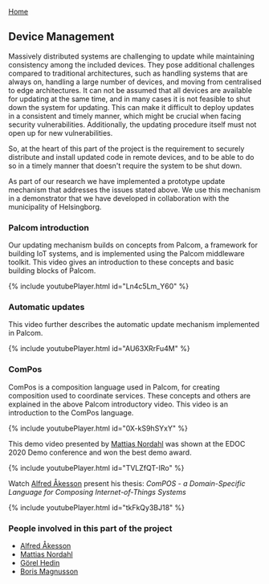 [Home](./index.html)

## Device Management

Massively distributed systems are challenging to update while maintaining consistency among the included devices. They pose additional challenges compared to traditional architectures, such as handling systems that are always on, handling a large number of devices, and moving from centralised to edge architectures. It can not be assumed that all devices are available for updating at the same time, and in many cases it is not feasible to shut down the system for updating. This can make it difficult to deploy updates in a consistent and timely manner, which might be crucial when facing security vulnerabilities. Additionally, the updating procedure itself must not open up for new vulnerabilities.

So, at the heart of this part of the project is the requirement to securely distribute and install updated code in remote devices, and to be able to do so in a timely manner that doesn't require the system to be shut down.

As part of our research we have implemented a prototype update mechanism that addresses the issues stated above. We use this mechanism in a demonstrator that we have developed in collaboration with the municipality of Helsingborg.

### Palcom introduction
Our updating mechanism builds on concepts from Palcom, a framework for building IoT systems, and is implemented using the Palcom middleware toolkit. This video gives an introduction to these concepts and basic building blocks of Palcom.

<!-- Palcom Introduction -->
{% include youtubePlayer.html id="Ln4c5Lm_Y60" %}

### Automatic updates
This video further describes the automatic update mechanism implemented in Palcom.

<!-- Automatic Updates -->
{% include youtubePlayer.html id="AU63XRrFu4M" %}


### ComPos
ComPos is a composition language used in Palcom, for creating composition used to coordinate services. These concepts and others are explained in the above Palcom introductory video. This video is an introduction to the ComPos language.

<!-- ComPos Introduction -->
{% include youtubePlayer.html id="0X-kS9hSYxY" %}

This demo video presented by [Mattias Nordahl](https://portal.research.lu.se/sv/persons/mattias-nordahl) was shown at the EDOC 2020 Demo conference and won the best demo award.

<!-- EDOC 2020 Demo video -->
{% include youtubePlayer.html id="TVLZfQT-IRo" %}

Watch [Alfred Åkesson](https://portal.research.lu.se/sv/persons/alfred-%C3%A5kesson) present his thesis: *ComPOS - a Domain-Specific Language for Composing Internet-of-Things Systems*

<!-- ComPos Thesis (30 min) -->
{% include youtubePlayer.html id="tkFkQy3BJ18" %}

### People involved in this part of the project

* [Alfred Åkesson](https://portal.research.lu.se/sv/persons/alfred-åkesson)
* [Mattias Nordahl](https://portal.research.lu.se/sv/persons/mattias-nordahl)
* [Görel Hedin](https://portal.research.lu.se/sv/persons/görel-hedin)
* [Boris Magnusson](https://portal.research.lu.se/sv/persons/boris-magnusson)
